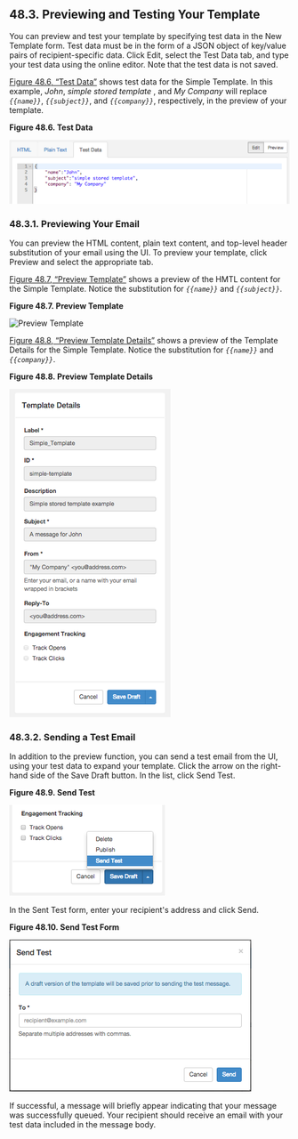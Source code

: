 ## 48.3. Previewing and Testing Your Template

You can preview and test your template by specifying test data in the New Template form. Test data must be in the form of a JSON object of key/value pairs of recipient-specific data. Click Edit, select the Test Data tab, and type your test data using the online editor. Note that the test data is not saved.

[Figure 48.6, “Test Data”](web-ui.templates.preview.php#figure_test_data "Figure 48.6. Test Data") shows test data for the Simple Template. In this example, *John*, *simple stored template* , and *My Company*         will replace *`{{name}}`*, *`{{subject}}`*, and *`{{company}}`*, respectively, in the preview of your template.

<a name="figure_test_data"></a>

**Figure 48.6. Test Data**

![Test Data](images/test_data.png)

### 48.3.1. Previewing Your Email

You can preview the HTML content, plain text content, and top-level header substitution of your email using the UI. To preview your template, click Preview and select the appropriate tab.

[Figure 48.7, “Preview Template”](web-ui.templates.preview.php#figure_preview_template "Figure 48.7. Preview Template") shows a preview of the HMTL content for the Simple Template. Notice the substitution for *`{{name}}`* and *`{{subject}}`*.

<a name="figure_preview_template"></a>

**Figure 48.7. Preview Template**

![Preview Template](images/preview_template.png)

[Figure 48.8, “Preview Template Details”](web-ui.templates.preview.php#figure_preview_details "Figure 48.8. Preview Template Details") shows a preview of the Template Details for the Simple Template. Notice the substitution for *`{{name}}`* and *`{{company}}`*.

<a name="figure_preview_details"></a>

**Figure 48.8. Preview Template Details**

![Preview Template Details](images/preview_details.png)

### 48.3.2. Sending a Test Email

In addition to the preview function, you can send a test email from the UI, using your test data to expand your template. Click the arrow on the right-hand side of the Save Draft button. In the list, click Send Test.

<a name="figure_select_test"></a>

**Figure 48.9. Send Test**

![Send Test](images/select_test.png)

In the Sent Test form, enter your recipient's address and click Send.

<a name="figure_send_test"></a>

**Figure 48.10. Send Test Form**

![Send Test Form](images/send_test.png)

If successful, a message will briefly appear indicating that your message was successfully queued. Your recipient should receive an email with your test data included in the message body.
